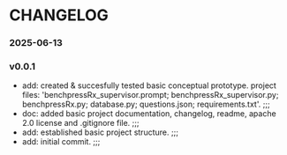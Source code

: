 # CHANGELOG

### 2025-06-13

### v0.0.1
 
- add: created & succesfully tested basic conceptual prototype. project files: 'benchpressRx_supervisor.prompt; benchpressRx_supervisor.py; benchpressRx.py; database.py; questions.json; requirements.txt'. ;;;
- doc: added basic project documentation, changelog, readme, apache 2.0 license and .gitignore file. ;;;
- add: established basic project structure. ;;;
- add: initial commit. ;;;